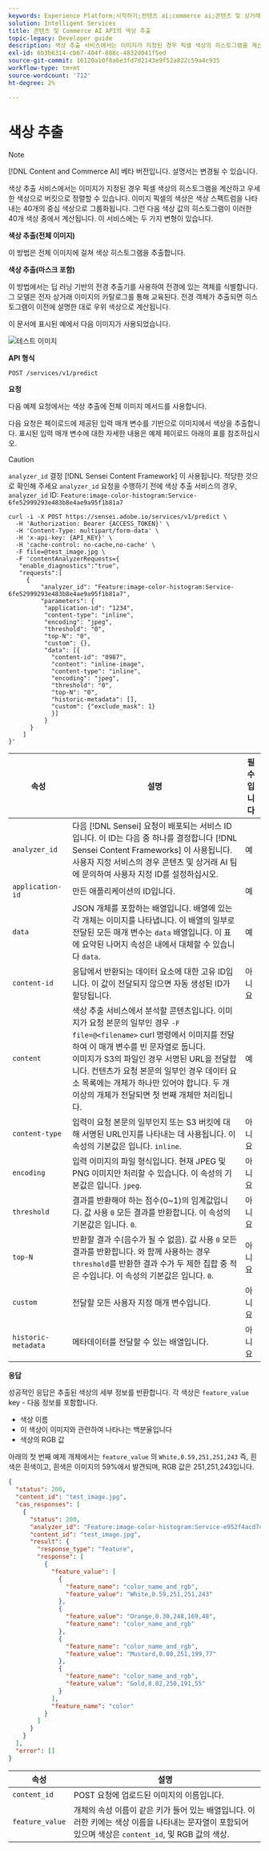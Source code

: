 ```yaml
---
keywords: Experience Platform;시작하기;컨텐츠 ai;commerce ai;콘텐츠 및 상거래 ai;색상 추출;색상 추출
solution: Intelligent Services
title: 콘텐츠 및 Commerce AI API의 색상 추출
topic-legacy: Developer guide
description: 색상 추출 서비스에서는 이미지가 지정된 경우 픽셀 색상의 히스토그램을 계산하고 우세한 색상으로 버킷으로 정렬할 수 있습니다.
exl-id: 6b3b6314-cb67-404f-888c-4832d041f5ed
source-git-commit: 16120a10f8a6e3fd7d2143e9f52a822c59a4c935
workflow-type: tm+mt
source-wordcount: '712'
ht-degree: 2%

---
```


# 색상 추출

>[!NOTE]
>
>[!DNL Content and Commerce AI] 베타 버전입니다. 설명서는 변경될 수 있습니다.

색상 추출 서비스에서는 이미지가 지정된 경우 픽셀 색상의 히스토그램을 계산하고 우세한 색상으로 버킷으로 정렬할 수 있습니다. 이미지 픽셀의 색상은 색상 스펙트럼을 나타내는 40개의 중심 색상으로 그룹화됩니다. 그런 다음 색상 값의 히스토그램이 이러한 40개 색상 중에서 계산됩니다. 이 서비스에는 두 가지 변형이 있습니다.

**색상 추출(전체 이미지)**

이 방법은 전체 이미지에 걸쳐 색상 히스토그램을 추출합니다.

**색상 추출(마스크 포함)**

이 방법에서는 딥 러닝 기반의 전경 추출기를 사용하여 전경에 있는 객체를 식별합니다. 그 모델은 전자 상거래 이미지의 카탈로그를 통해 교육된다. 전경 객체가 추출되면 히스토그램이 이전에 설명한 대로 우위 색상으로 계산됩니다.

이 문서에 표시된 예에서 다음 이미지가 사용되었습니다.

![테스트 이미지](../images/QQAsset1.jpg)

**API 형식**

```http
POST /services/v1/predict
```

**요청**

다음 예제 요청에서는 색상 추출에 전체 이미지 메서드를 사용합니다.

다음 요청은 페이로드에 제공된 입력 매개 변수를 기반으로 이미지에서 색상을 추출합니다. 표시된 입력 매개 변수에 대한 자세한 내용은 예제 페이로드 아래의 표를 참조하십시오.

>[!CAUTION]
>
>`analyzer_id` 결정 [!DNL Sensei Content Framework] 이 사용됩니다. 적당한 것으로 확인해 주세요 `analyzer_id` 요청을 수행하기 전에 색상 추출 서비스의 경우, `analyzer_id` ID:
>`Feature:image-color-histogram:Service-6fe52999293e483b8e4ae9a95f1b81a7`

```SHELL
curl -i -X POST https://sensei.adobe.io/services/v1/predict \
  -H 'Authorization: Bearer {ACCESS_TOKEN}' \
  -H 'Content-Type: multipart/form-data' \
  -H 'x-api-key: {API_KEY}' \
  -H 'cache-control: no-cache,no-cache' \
  -F file=@test_image.jpg \
  -F 'contentAnalyzerRequests={
   "enable_diagnostics":"true",
   "requests":[
     {
         "analyzer_id": "Feature:image-color-histogram:Service-6fe52999293e483b8e4ae9a95f1b81a7",
         "parameters": {
          "application-id": "1234", 
          "content-type": "inline", 
          "encoding": "jpeg", 
          "threshold": "0", 
          "top-N": "0", 
          "custom": {}, 
          "data": [{
            "content-id": "0987", 
            "content": "inline-image", 
            "content-type": "inline", 
            "encoding": "jpeg", 
            "threshold": "0", 
            "top-N": "0", 
            "historic-metadata": [], 
            "custom": {"exclude_mask": 1}
            }]
          }
      }
    ]
}'
```

| 속성 | 설명 | 필수입니다 |
| --- | --- | --- |
| `analyzer_id` | 다음 [!DNL Sensei] 요청이 배포되는 서비스 ID입니다. 이 ID는 다음 중 하나를 결정합니다 [!DNL Sensei Content Frameworks] 이 사용됩니다. 사용자 지정 서비스의 경우 콘텐츠 및 상거래 AI 팀에 문의하여 사용자 지정 ID를 설정하십시오. | 예 |
| `application-id` | 만든 애플리케이션의 ID입니다. | 예 |
| `data` | JSON 개체를 포함하는 배열입니다. 배열에 있는 각 개체는 이미지를 나타냅니다. 이 배열의 일부로 전달된 모든 매개 변수는 `data` 배열입니다. 이 표에 요약된 나머지 속성은 내에서 대체할 수 있습니다 `data`. | 예 |
| `content-id` | 응답에서 반환되는 데이터 요소에 대한 고유 ID입니다. 이 값이 전달되지 않으면 자동 생성된 ID가 할당됩니다. | 아니요 |
| `content` | 색상 추출 서비스에서 분석할 콘텐츠입니다. 이미지가 요청 본문의 일부인 경우 `-F file=@<filename>` curl 명령에서 이미지를 전달하여 이 매개 변수를 빈 문자열로 둡니다. <br> 이미지가 S3의 파일인 경우 서명된 URL을 전달합니다. 컨텐츠가 요청 본문의 일부인 경우 데이터 요소 목록에는 개체가 하나만 있어야 합니다. 두 개 이상의 개체가 전달되면 첫 번째 개체만 처리됩니다. | 예 |
| `content-type` | 입력이 요청 본문의 일부인지 또는 S3 버킷에 대해 서명된 URL인지를 나타내는 데 사용됩니다. 이 속성의 기본값은 입니다. `inline`. | 아니요 |
| `encoding` | 입력 이미지의 파일 형식입니다. 현재 JPEG 및 PNG 이미지만 처리할 수 있습니다. 이 속성의 기본값은 입니다. `jpeg`. | 아니요 |
| `threshold` | 결과를 반환해야 하는 점수(0~1)의 임계값입니다. 값 사용 `0` 모든 결과를 반환합니다. 이 속성의 기본값은 입니다. `0`. | 아니요 |
| `top-N` | 반환할 결과 수(음수가 될 수 없음). 값 사용 `0` 모든 결과를 반환합니다. 와 함께 사용하는 경우 `threshold`를 반환한 결과 수가 두 제한 집합 중 적은 수입니다. 이 속성의 기본값은 입니다. `0`. | 아니요 |
| `custom` | 전달할 모든 사용자 지정 매개 변수입니다. | 아니요 |
| `historic-metadata` | 메타데이터를 전달할 수 있는 배열입니다. | 아니요 |

**응답**

성공적인 응답은 추출된 색상의 세부 정보를 반환합니다. 각 색상은 `feature_value` key - 다음 정보를 포함합니다.

- 색상 이름
- 이 색상이 이미지와 관련하여 나타나는 백분율입니다
- 색상의 RGB 값

아래의 첫 번째 예제 개체에서는 `feature_value` 의 `White,0.59,251,251,243` 즉, 흰색은 흰색이고, 흰색은 이미지의 59%에서 발견되며, RGB 값은 251,251,243입니다.

```json
{
  "status": 200,
  "content_id": "test_image.jpg",
  "cas_responses": [
    {
      "status": 200,
      "analyzer_id": "Feature:image-color-histogram:Service-e952f4acd7c2425199b476a2eb459635",
      "content_id": "test_image.jpg",
      "result": {
        "response_type": "feature",
        "response": [
          {
            "feature_value": [
              {
                "feature_name": "color_name_and_rgb",
                "feature_value": "White,0.59,251,251,243"
              },
              {
                "feature_value": "Orange,0.30,248,169,48",
                "feature_name": "color_name_and_rgb"
              },
              {
                "feature_name": "color_name_and_rgb",
                "feature_value": "Mustard,0.08,251,199,77"
              },
              {
                "feature_name": "color_name_and_rgb",
                "feature_value": "Gold,0.02,250,191,55"
              }
            ],
            "feature_name": "color"
          }
        ]
      }
    }
  ],
  "error": []
}
```

| 속성 | 설명 |
| --- | --- |
| `content_id` | POST 요청에 업로드된 이미지의 이름입니다. |
| `feature_value` | 개체의 속성 이름이 같은 키가 들어 있는 배열입니다. 이러한 키에는 색상 이름을 나타내는 문자열이 포함되어 있으며 색상은 `content_id`, 및 RGB 값의 색상. |
